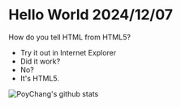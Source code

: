 # Hello World 2024/12/07

How do you tell HTML from HTML5?
- Try it out in Internet Explorer
- Did it work?
- No?
- It's HTML5.

![PoyChang's github stats](https://github-readme-stats.vercel.app/api?username=poychang&show_icons=true&theme=dracula)
